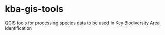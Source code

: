 # kba-gis-tools
QGIS tools for processing species data to be used in Key Biodiversity Area identification
